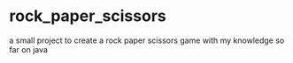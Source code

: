 # rock_paper_scissors
 
 a small project to create a rock paper scissors game with my 
 knowledge so far on java